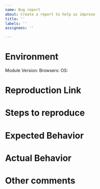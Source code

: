 ```yaml
---
name: Bug report
about: Create a report to help us improve
title: ''
labels: ''
assignees: ''

---
```


# Environment
Module Version:
Browsers:
OS:

# Reproduction Link
<!-- Please fork and edit this CSB https://codesandbox.io/s/codesandbox-nuxt-v0k7i or create your own Github repository, then share the link here. -->

# Steps to reproduce

# Expected Behavior

# Actual Behavior

# Other comments
